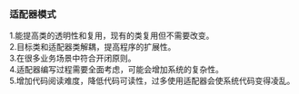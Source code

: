 ### 适配器模式
1.能提高类的透明性和复用，现有的类复用但不需要改变。 <br>
2.目标类和适配器类解耦，提高程序的扩展性。<br>
3.在很多业务场景中符合开闭原则。<br>
4.适配器编写过程需要全面考虑，可能会增加系统的复杂性。<br>
5.增加代码阅读难度，降低代码可读性，过多使用适配器会使系统代码变得凌乱。


